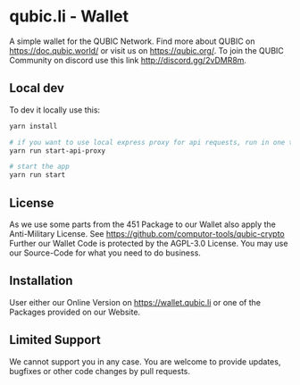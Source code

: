 # qubic.li - Wallet

A simple wallet for the QUBIC Network. Find more about QUBIC on https://doc.qubic.world/ or visit us on https://qubic.org/.
To join the QUBIC Community on discord use this link http://discord.gg/2vDMR8m.

## Local dev
To dev it locally use this:

```bash
yarn install

# if you want to use local express proxy for api requests, run in one terminal:
yarn run start-api-proxy

# start the app
yarn run start
```

## License
As we use some parts from the 451 Package to our Wallet also apply the Anti-Military License. See https://github.com/computor-tools/qubic-crypto
Further our Wallet Code is protected by the AGPL-3.0 License. You may use our Source-Code for what you need to do business.

## Installation
User either our Online Version on https://wallet.qubic.li or one of the Packages provided on our Website.

## Limited Support
We cannot support you in any case. You are welcome to provide updates, bugfixes or other code changes by pull requests.

